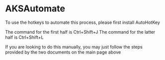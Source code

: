 # AKSAutomate

To use the hotkeys to automate this process, please first install AutoHotKey

The command for the first half is Ctrl+Shift+J
The command for the latter half is Ctrl+Shift+L

If you are looking to do this manually, you may just follow the steps provided by the two documents on the main page above

